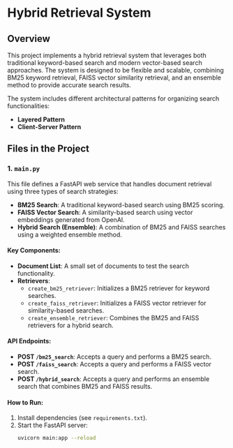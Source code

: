 # Hybrid Retrieval System

## Overview

This project implements a hybrid retrieval system that leverages both traditional keyword-based search and modern vector-based search approaches. The system is designed to be flexible and scalable, combining BM25 keyword retrieval, FAISS vector similarity retrieval, and an ensemble method to provide accurate search results.

The system includes different architectural patterns for organizing search functionalities:

- **Layered Pattern**
- **Client-Server Pattern**

## Files in the Project

### 1. `main.py`

This file defines a FastAPI web service that handles document retrieval using three types of search strategies:

- **BM25 Search**: A traditional keyword-based search using BM25 scoring.
- **FAISS Vector Search**: A similarity-based search using vector embeddings generated from OpenAI.
- **Hybrid Search (Ensemble)**: A combination of BM25 and FAISS searches using a weighted ensemble method.

#### Key Components:

- **Document List**: A small set of documents to test the search functionality.
- **Retrievers**:
  - `create_bm25_retriever`: Initializes a BM25 retriever for keyword searches.
  - `create_faiss_retriever`: Initializes a FAISS vector retriever for similarity-based searches.
  - `create_ensemble_retriever`: Combines the BM25 and FAISS retrievers for a hybrid search.

#### API Endpoints:

- **POST `/bm25_search`**: Accepts a query and performs a BM25 search.
- **POST `/faiss_search`**: Accepts a query and performs a FAISS vector search.
- **POST `/hybrid_search`**: Accepts a query and performs an ensemble search that combines BM25 and FAISS results.

#### How to Run:

1. Install dependencies (see `requirements.txt`).
2. Start the FastAPI server:
   ```bash
   uvicorn main:app --reload
